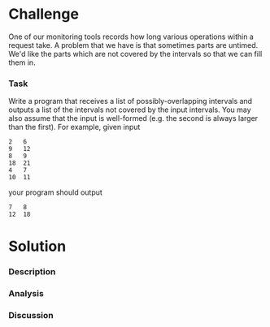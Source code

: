 # Challenge

One of our monitoring tools records how long various operations within a request take. A problem that we have is that sometimes parts are untimed. We'd like the parts which are not covered by the intervals so that we can fill them in.

### Task

Write a program that receives a list of possibly-overlapping intervals and outputs a list of the intervals not covered by the input intervals. You may also assume that the input is well-formed (e.g. the second is always larger than the first). For example, given input

```
2   6 
9   12 
8   9 
18  21 
4   7 
10  11
```

your program should output

```
7   8 
12  18
```

# Solution

### Description

### Analysis

### Discussion